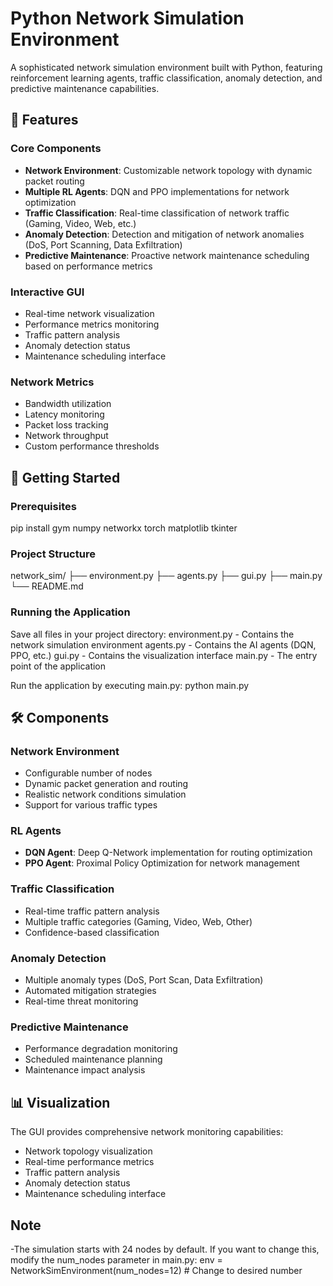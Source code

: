 # Python Network Simulation Environment

A sophisticated network simulation environment built with Python, featuring reinforcement learning agents, traffic classification, anomaly detection, and predictive maintenance capabilities.

## 🌟 Features

### Core Components
- **Network Environment**: Customizable network topology with dynamic packet routing
- **Multiple RL Agents**: DQN and PPO implementations for network optimization
- **Traffic Classification**: Real-time classification of network traffic (Gaming, Video, Web, etc.)
- **Anomaly Detection**: Detection and mitigation of network anomalies (DoS, Port Scanning, Data Exfiltration)
- **Predictive Maintenance**: Proactive network maintenance scheduling based on performance metrics

### Interactive GUI
- Real-time network visualization
- Performance metrics monitoring
- Traffic pattern analysis
- Anomaly detection status
- Maintenance scheduling interface

### Network Metrics
- Bandwidth utilization
- Latency monitoring
- Packet loss tracking
- Network throughput
- Custom performance thresholds

## 🚀 Getting Started

### Prerequisites

pip install gym numpy networkx torch matplotlib tkinter


### Project Structure

network_sim/
├── environment.py
├── agents.py
├── gui.py
├── main.py
└── README.md

### Running the Application
Save all files in your project directory:
environment.py - Contains the network simulation environment
agents.py - Contains the AI agents (DQN, PPO, etc.)
gui.py - Contains the visualization interface
main.py - The entry point of the application

Run the application by executing main.py:
python main.py


## 🛠️ Components

### Network Environment
- Configurable number of nodes
- Dynamic packet generation and routing
- Realistic network conditions simulation
- Support for various traffic types

### RL Agents
- **DQN Agent**: Deep Q-Network implementation for routing optimization
- **PPO Agent**: Proximal Policy Optimization for network management

### Traffic Classification
- Real-time traffic pattern analysis
- Multiple traffic categories (Gaming, Video, Web, Other)
- Confidence-based classification

### Anomaly Detection
- Multiple anomaly types (DoS, Port Scan, Data Exfiltration)
- Automated mitigation strategies
- Real-time threat monitoring

### Predictive Maintenance
- Performance degradation monitoring
- Scheduled maintenance planning
- Maintenance impact analysis

## 📊 Visualization

The GUI provides comprehensive network monitoring capabilities:
- Network topology visualization
- Real-time performance metrics
- Traffic pattern analysis
- Anomaly detection status
- Maintenance scheduling interface
  
## Note
-The simulation starts with 24 nodes by default. If you want to change this, modify the num_nodes parameter in main.py:
env = NetworkSimEnvironment(num_nodes=12)  # Change to desired number

